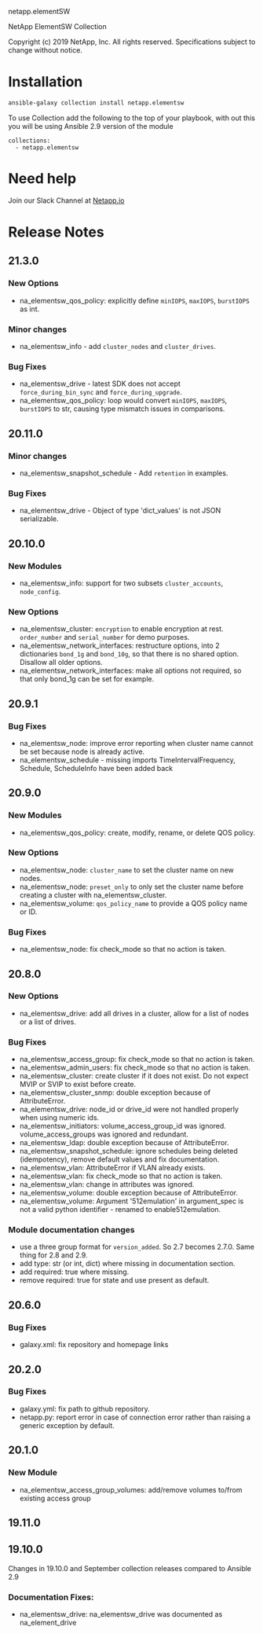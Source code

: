 netapp.elementSW

NetApp ElementSW Collection

Copyright (c) 2019 NetApp, Inc. All rights reserved.
Specifications subject to change without notice.

# Installation
```bash
ansible-galaxy collection install netapp.elementsw
```
To use Collection add the following to the top of your playbook, with out this you will be using Ansible 2.9 version of the module
```
collections:
  - netapp.elementsw
```
# Need help
Join our Slack Channel at [Netapp.io](http://netapp.io/slack)

# Release Notes

## 21.3.0

### New Options
  - na_elementsw_qos_policy: explicitly define `minIOPS`, `maxIOPS`, `burstIOPS` as int.

### Minor changes
  - na_elementsw_info - add `cluster_nodes` and `cluster_drives`.

### Bug Fixes
  - na_elementsw_drive - latest SDK does not accept ``force_during_bin_sync`` and ``force_during_upgrade``.
  - na_elementsw_qos_policy: loop would convert `minIOPS`, `maxIOPS`, `burstIOPS` to str, causing type mismatch issues in comparisons.

## 20.11.0

### Minor changes
- na_elementsw_snapshot_schedule - Add `retention` in examples.

### Bug Fixes
- na_elementsw_drive - Object of type 'dict_values' is not JSON serializable.

## 20.10.0

### New Modules
- na_elementsw_info: support for two subsets `cluster_accounts`, `node_config`.

### New Options
- na_elementsw_cluster: `encryption` to enable encryption at rest.  `order_number` and `serial_number` for demo purposes.
- na_elementsw_network_interfaces: restructure options, into 2 dictionaries `bond_1g` and `bond_10g`, so that there is no shared option.  Disallow all older options.
- na_elementsw_network_interfaces: make all options not required, so that only bond_1g can be set for example.

## 20.9.1

### Bug Fixes
- na_elementsw_node: improve error reporting when cluster name cannot be set because node is already active.
- na_elementsw_schedule - missing imports TimeIntervalFrequency, Schedule, ScheduleInfo have been added back

## 20.9.0

### New Modules
- na_elementsw_qos_policy: create, modify, rename, or delete QOS policy.

### New Options
- na_elementsw_node: `cluster_name` to set the cluster name on new nodes.
- na_elementsw_node: `preset_only` to only set the cluster name before creating a cluster with na_elementsw_cluster.
- na_elementsw_volume: `qos_policy_name` to provide a QOS policy name or ID.

### Bug Fixes
- na_elementsw_node: fix check_mode so that no action is taken.

## 20.8.0

### New Options
- na_elementsw_drive: add all drives in a cluster, allow for a list of nodes or a list of drives.

### Bug Fixes
- na_elementsw_access_group: fix check_mode so that no action is taken.
- na_elementsw_admin_users: fix check_mode so that no action is taken.
- na_elementsw_cluster: create cluster if it does not exist.  Do not expect MVIP or SVIP to exist before create.
- na_elementsw_cluster_snmp: double exception because of AttributeError.
- na_elementsw_drive: node_id or drive_id were not handled properly when using numeric ids.
- na_elementsw_initiators: volume_access_group_id was ignored.  volume_access_groups was ignored and redundant.
- na_elementsw_ldap: double exception because of AttributeError.
- na_elementsw_snapshot_schedule: ignore schedules being deleted (idempotency), remove default values and fix documentation.
- na_elementsw_vlan: AttributeError if VLAN already exists.
- na_elementsw_vlan: fix check_mode so that no action is taken.
- na_elementsw_vlan: change in attributes was ignored.
- na_elementsw_volume: double exception because of AttributeError.
- na_elementsw_volume: Argument '512emulation' in argument_spec is not a valid python identifier - renamed to enable512emulation.

### Module documentation changes
- use a three group format for `version_added`.  So 2.7 becomes 2.7.0.  Same thing for 2.8 and 2.9.
- add type: str (or int, dict) where missing in documentation section.
- add required: true where missing.
- remove required: true for state and use present as default.

## 20.6.0
### Bug Fixes
- galaxy.xml: fix repository and homepage links

## 20.2.0
### Bug Fixes
- galaxy.yml: fix path to github repository.
- netapp.py: report error in case of connection error rather than raising a generic exception by default.

## 20.1.0
### New Module
- na_elementsw_access_group_volumes: add/remove volumes to/from existing access group

## 19.11.0
## 19.10.0
Changes in 19.10.0 and September collection releases compared to Ansible 2.9
### Documentation Fixes:
- na_elementsw_drive: na_elementsw_drive was documented as na_element_drive
